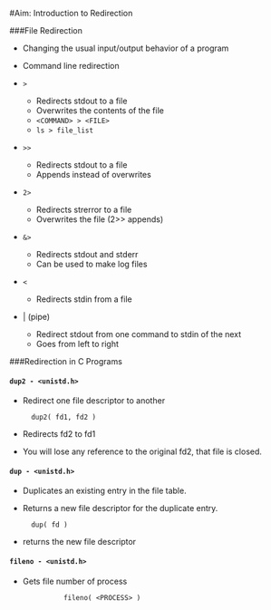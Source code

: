 #Aim: Introduction to Redirection

###File Redirection

- Changing the usual input/output behavior of a program

- Command line redirection
- `>`
  - Redirects stdout to a file
  - Overwrites the contents of the file
  - `<COMMAND> > <FILE>`
  - `ls > file_list`
  
- `>>`
  - Redirects stdout to a file
  - Appends instead of overwrites
  
- `2>`
  - Redirects strerror to a file
  - Overwrites the file (2>> appends)
  
- `&>`
  - Redirects stdout and stderr
  - Can be used to make log files
  
- `<`
  - Redirects stdin from a file

- | (pipe)
  - Redirect stdout from one command to stdin of the next
  - Goes from left to right

###Redirection in C Programs

#### `dup2 - <unistd.h>`
- Redirect one file descriptor to another

		dup2( fd1, fd2 )

 - Redirects fd2 to fd1
 - You will lose any reference to the original fd2, that file is closed.

#### `dup - <unistd.h>`
- Duplicates an existing entry in the file table.
- Returns a new file descriptor for the duplicate entry.

		dup( fd )
 - returns the new file descriptor 

#### `fileno - <unistd.h>`
- Gets file number of process

                fileno( <PROCESS> )
